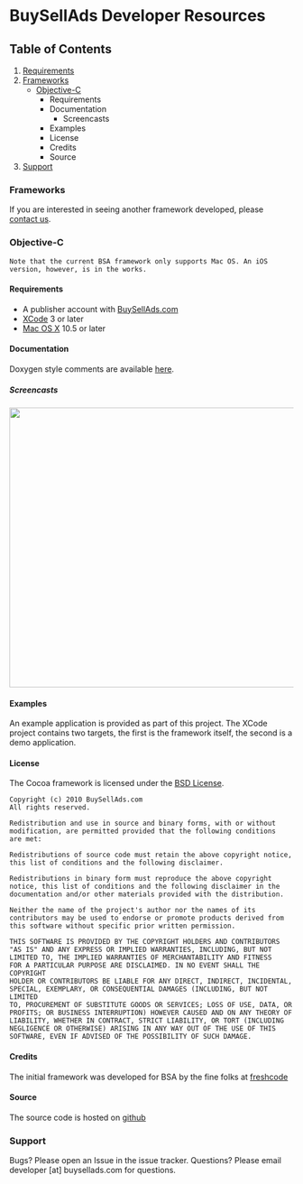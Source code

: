 # BuySellAds Developer Resources


## Table of Contents

1. [Requirements](#requirements "Requirements")
2. [Frameworks](#frameworks "Frameworks") 
	* [Objective-C](#cocoa "Objective-C")
		* Requirements
		* Documentation
			* Screencasts
		* Examples
		* License
		* Credits
		* Source
3. [Support](#support "Support")


### <a name="frameworks">Frameworks</a>
If you are interested in seeing another framework developed, please [contact us](#support).

### <a name="cocoa">Objective-C</a>
	Note that the current BSA framework only supports Mac OS. An iOS version, however, is in the works.

#### Requirements
* A publisher account with [BuySellAds.com](http://www.buysellads.com)
* [XCode](http://developer.apple.com) 3 or later
* [Mac OS X](http://www.apple.com/macosx/) 10.5 or later

#### Documentation
Doxygen style comments are available [here](http://developer.buysellads.com/cocoa/html).

##### Screencasts
<script src="http://www.apple.com/library/quicktime/2.0/scripts/prototype.js" language="JavaScript" type="text/javascript"></script>
<script src="http://www.apple.com/library/quicktime/2.0/scripts/qtp_poster.js" language="JavaScript" type="text/javascript"></script>
<link href="http://www.apple.com/library/quicktime/2.0/stylesheets/qtp_poster.css" rel="StyleSheet" type="text/css" />
<a href="http://developer.buysellads.com/media/BSAScreencast.mov" rel="qtposter" jscontroller="false">
	<img src="http://developer.buysellads.com/media/BSAScreencast.jpg" width="726" height="496"/>
</a>

#### Examples
An example application is provided as part of this project. The XCode project contains two targets, the first is the framework itself, the second is a demo application.

#### License
The Cocoa framework is licensed under the [BSD License](http://www.opensource.org/licenses/bsd-license.php).

	Copyright (c) 2010 BuySellAds.com
	All rights reserved.

	Redistribution and use in source and binary forms, with or without
	modification, are permitted provided that the following conditions
	are met:

	Redistributions of source code must retain the above copyright notice,
	this list of conditions and the following disclaimer.

	Redistributions in binary form must reproduce the above copyright
	notice, this list of conditions and the following disclaimer in the
	documentation and/or other materials provided with the distribution.

	Neither the name of the project's author nor the names of its
	contributors may be used to endorse or promote products derived from
	this software without specific prior written permission.

	THIS SOFTWARE IS PROVIDED BY THE COPYRIGHT HOLDERS AND CONTRIBUTORS
	"AS IS" AND ANY EXPRESS OR IMPLIED WARRANTIES, INCLUDING, BUT NOT
	LIMITED TO, THE IMPLIED WARRANTIES OF MERCHANTABILITY AND FITNESS
	FOR A PARTICULAR PURPOSE ARE DISCLAIMED. IN NO EVENT SHALL THE COPYRIGHT
	HOLDER OR CONTRIBUTORS BE LIABLE FOR ANY DIRECT, INDIRECT, INCIDENTAL,
	SPECIAL, EXEMPLARY, OR CONSEQUENTIAL DAMAGES (INCLUDING, BUT NOT LIMITED
	TO, PROCUREMENT OF SUBSTITUTE GOODS OR SERVICES; LOSS OF USE, DATA, OR
	PROFITS; OR BUSINESS INTERRUPTION) HOWEVER CAUSED AND ON ANY THEORY OF
	LIABILITY, WHETHER IN CONTRACT, STRICT LIABILITY, OR TORT (INCLUDING
	NEGLIGENCE OR OTHERWISE) ARISING IN ANY WAY OUT OF THE USE OF THIS
	SOFTWARE, EVEN IF ADVISED OF THE POSSIBILITY OF SUCH DAMAGE.

#### Credits
The initial framework was developed for BSA by the fine folks at [freshcode](http://madefresh.ca/)

#### Source
The source code is hosted on [github](http://github.com/buysellads/buysellads-cocoa)

### <a name="support">Support</a>
Bugs? Please open an Issue in the issue tracker.
Questions? Please email developer [at] buysellads.com for questions.
